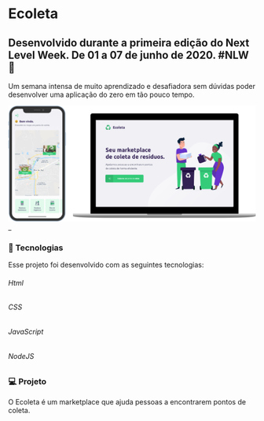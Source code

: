  # Ecoleta
## Desenvolvido durante a primeira edição do Next Level Week. De 01 a 07 de junho de 2020. #NLW 🚀
Um semana intensa de muito aprendizado e desafiadora sem dúvidas poder desenvolver uma aplicação do zero em tão pouco tempo.







![ecoleta.png](https://github.com/Je-ss/Ecoleta/blob/master/ecoleta.png)_





### 🚀 Tecnologias
Esse projeto foi desenvolvido com as seguintes tecnologias:

###### Html
###### CSS
###### JavaScript
###### NodeJS


### 💻 Projeto
O Ecoleta é um marketplace que ajuda pessoas a encontrarem pontos de coleta.

